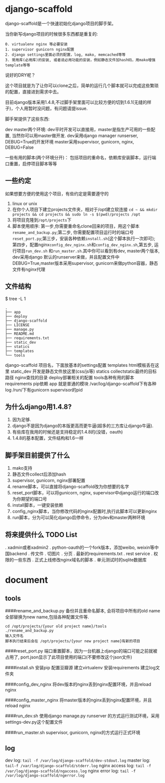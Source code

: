 django-scaffold
===

django-scaffold是一个快速初始化django项目的脚手架。

当你新写django项目的时候很多东西都是重复的:

    0. virtualenv nginx 等必要安装
    1. supervisor gunicorn nginx配置
    2. django settings里面必须的配置，log, mako, memcached等等
    3. 常用库(必用库)的安装, 或者说必用功能的安装，例如静态文件加hash码，用mako增强template等等

说好的DRY呢？

这个项目就是为了让你可以clone之后，简单的运行几个脚本就可以完成这些繁琐的配置，直接进到需求中去。

目前django版本采用1.4.8,不过脚手架里面可以比较方便的切到1.6.1(无缝的样子)，个人用暂时没问题，有问题请提issue.

脚手架提供了这些东西:

dev master两个环境:
    dev平时开发可以直接用，master是指生产可用的一些配置, 当然你可以用master做开发.
    dev采用django manager runserser, DEBUG=True的开发环境
    master采用supervisor, gunicorn, nginx, DEBUG=False

一些有用的脚本(两个环境分开)：
    包括项目的重命名，依赖库安装脚本，运行端口重置，启停项目脚本等等

一些约定
---
如果想要方便的使用这个项目，有些约定是需要遵守的

1. linux or unix
2. 在你个人项目下建立projects文件夹，相对于/opt建立软连接 `cd ~ && mkdir projects && cd projects && sudo ln -s $(pwd)/projects /opt`
3. 将项目克隆到`/opt/projects`下
4. 脚本使用顺序: 第一步,你需要重命名clone回来的项目，用这个脚本`rename_and_backup.py`;第二步,
你需要配置项目运行时的端口号`reset_port.py`;第三步，安装各种依赖`install.sh`(这个脚本执行一次即可);
第四步，配置nginx`config_dev_nginx.sh`和`config_dev_nginx.sh`,第五步, 运行项目`run_dev.sh` 和`run_master.sh`.其中你可以看到有dev, master两个版本, dev采用django 默认的runserver来做，并且配置文件中DEBUG=True,master版本采用supervisor, gunicorn来做python容器，静态文件有nginx代理

文件结构
---
 $ tree -L 1

    .
    ├── app
    ├── deploy
    ├── django-scaffold
    ├── LICENSE
    ├── manage.py
    ├── README.md
    ├── requirements.txt
    ├── static_dev
    ├── statics
    ├── templates
    └── tools

django-scaffold 项目名，下面放基本的settings配置
templates html模板丢在这里
static_dev 开发是静态文件放这里(css/js等)
statics collectstatic最终的目标路径 nginx查找的目录
deploy部署相关的配置
tools各种有用的脚本
requirements pip依赖
app 就是普通的模块
/var/log/django-scaffold下有各种log
/run/下有gunicorn supervisor的pid

为什么django用1.4.8?
---
1. 因为足够.
2. django不是因为django的本版更高而更牛逼(超多的三方库让django牛逼).
3. 有些库在我用的时候还是支持稳定的1.4.8的(没错，oauth)
4. 1.4.8的基本配置，文件结构和1.6一样

脚手架目前提供了什么
---
1. mako支持
2. 静态文件collect后添加hash
3. supervisor, gunicorn, nginx部署配置
4. rename脚本，可以直接将django-scaffold改为你想要的名字
5. reset_port脚本，可以将gunicorn, nginx, supervisor中django运行的端口改为你期望的端口号
6. install脚本，一键安装依赖
7. config_nginx脚本，当你修改代码的nginx配置时,执行此脚本可以更新nginx
8. run脚本，分为可以简化django启停命令，分为dev和master两种环境

将来提供什么 TODO List
---
. xadmin或者xadmin2
. python-oauth的一个fork版本，添加weibo, weixin等中国backend
. 传文件
. 切图片
. 分页
. 最新的requirements.txt
. rest service
. 权限的一些东西
. 正式上线修改nginx域名的脚本
. 单元测试时的sqlite数据库

document
===

tools
---

####rename_and_backup.py
备份并且重命名脚本, 会将项目中所有的old name全部替换为new name,包括各种配置文件等.

    cd /opt/projects/{your old project name}/tools
    ./rename_and_backup.py
    输入文件名
    脚本执行结束后会在 /opt/projects/{your new project name}有新的项目

####reset_port.py
端口重置脚本，因为一台机器上django的端口可能之前就被占用了, port.json显示了此项目使用的端口(不要修改这个json文件)

####install.sh
安装pip
配置豆瓣源
建立virtualenv
安装requirements
建立log文件夹

####config_dev_nginx
将dev版本的nginx丢到nginx配置环境，并且reload nginx

####config_master_nginx
将master版本的nginx丢到nginx配置环境，并且reload nginx

####run_dev.sh
使用django manage.py runserver 的方式运行测试环境，采用settings-dev.py这个配置文件

####run_master.sh
supervisor, gunicorn, nginx的方式运行正式环境

log
---
dev log: `tail -f /var/log/django-scaffold/dev-stdout.log`
master log: `tail-f /var/log/django-scaffold/stderr.log`
nginx access log: `tail -f /var/log/django-scaffold/ngaccess.log`
nginx error log: `tail -f /var/log/django-scaffold/ngerror.log`
